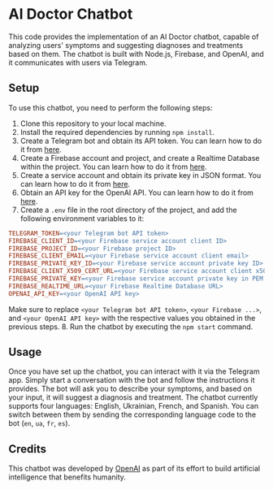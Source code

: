 # AI Doctor Chatbot

This code provides the implementation of an AI Doctor chatbot, capable of analyzing users' symptoms and suggesting diagnoses and treatments based on them. The chatbot is built with Node.js, Firebase, and OpenAI, and it communicates with users via Telegram.

## Setup

To use this chatbot, you need to perform the following steps:

1.  Clone this repository to your local machine.
2.  Install the required dependencies by running `npm install`.
3.  Create a Telegram bot and obtain its API token. You can learn how to do it from [here](https://core.telegram.org/bots#6-botfather).
4.  Create a Firebase account and project, and create a Realtime Database within the project. You can learn how to do it from [here](https://firebase.google.com/docs/database/web/start).
5.  Create a service account and obtain its private key in JSON format. You can learn how to do it from [here](https://firebase.google.com/docs/admin/setup#initialize-sdk).
6.  Obtain an API key for the OpenAI API. You can learn how to do it from [here](https://beta.openai.com/docs/api-reference/introduction).
7.  Create a `.env` file in the root directory of the project, and add the following environment variables to it:

```makefile
TELEGRAM_TOKEN=<your Telegram bot API token>
FIREBASE_CLIENT_ID=<your Firebase service account client ID>
FIREBASE_PROJECT_ID=<your Firebase project ID>
FIREBASE_CLIENT_EMAIL=<your Firebase service account client email>
FIREBASE_PRIVATE_KEY_ID=<your Firebase service account private key ID>
FIREBASE_CLIENT_X509_CERT_URL=<your Firebase service account client x509 cert URL>
FIREBASE_PRIVATE_KEY=<your Firebase service account private key in PEM format>
FIREBASE_REALTIME_URL=<your Firebase Realtime Database URL>
OPENAI_API_KEY=<your OpenAI API key>
```

Make sure to replace `<your Telegram bot API token>`, `<your Firebase ...>`, and `<your OpenAI API key>` with the respective values you obtained in the previous steps. 8. Run the chatbot by executing the `npm start` command.

## Usage

Once you have set up the chatbot, you can interact with it via the Telegram app. Simply start a conversation with the bot and follow the instructions it provides. The bot will ask you to describe your symptoms, and based on your input, it will suggest a diagnosis and treatment.
The chatbot currently supports four languages: English, Ukrainian, French, and Spanish. You can switch between them by sending the corresponding language code to the bot (`en`, `ua`, `fr`, `es`).

## Credits

This chatbot was developed by [OpenAI](https://openai.com/) as part of its effort to build artificial intelligence that benefits humanity.
